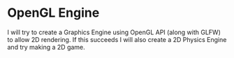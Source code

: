 # OpenGL Engine
I will try to create a Graphics Engine using OpenGL API (along with GLFW) to allow 2D rendering. If this succeeds I will also create a 2D Physics Engine and try making a 2D game.
